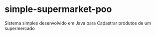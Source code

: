# simple-supermarket-poo
Sistema simples desenvolvido em Java para Cadastrar produtos de um supermercado
